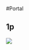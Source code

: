 #Portal

## 1p

![](https://s-media-cache-ak0.pinimg.com/736x/e1/3a/9e/e13a9e6e84d8ccec5199933e3aa391da--portal-art-the-portal.jpg)
